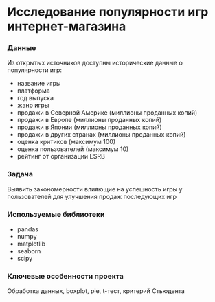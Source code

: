 # Исследование популярности игр интернет-магазина 

### Данные

Из открытых источников доступны исторические данные о популярности игр:
- название игры
- платформа
- год выпуска
- жанр игры
- продажи в Северной Америке (миллионы проданных копий)
- продажи в Европе (миллионы проданных копий)
- продажи в Японии (миллионы проданных копий)
- продажи в других странах (миллионы проданных копий)
- оценка критиков (максимум 100)
- оценка пользователей (максимум 10)
- рейтинг от организации ESRB

### Задача

Выявить закономерности влияющие на успешность игры у пользователей для улучшения продаж последующих игр

### Используемые библиотеки

- pandas
- numpy
- matplotlib
- seaborn
- scipy

### Ключевые особенности проекта

Обработка данных, boxplot, pie, t-тест, критерий Стьюдента
